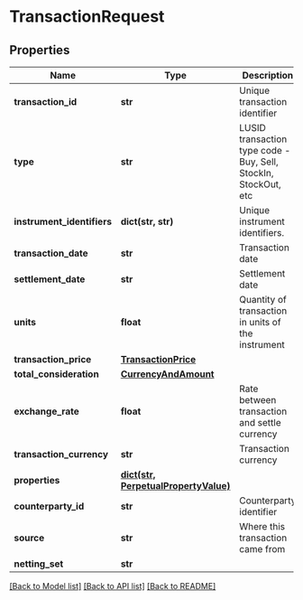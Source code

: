 # TransactionRequest

## Properties
Name | Type | Description | Notes
------------ | ------------- | ------------- | -------------
**transaction_id** | **str** | Unique transaction identifier | 
**type** | **str** | LUSID transaction type code - Buy, Sell, StockIn, StockOut, etc | 
**instrument_identifiers** | **dict(str, str)** | Unique instrument identifiers. | 
**transaction_date** | **str** | Transaction date | 
**settlement_date** | **str** | Settlement date | 
**units** | **float** | Quantity of transaction in units of the instrument | 
**transaction_price** | [**TransactionPrice**](TransactionPrice.md) |  | 
**total_consideration** | [**CurrencyAndAmount**](CurrencyAndAmount.md) |  | 
**exchange_rate** | **float** | Rate between transaction and settle currency | [optional] 
**transaction_currency** | **str** | Transaction currency | [optional] 
**properties** | [**dict(str, PerpetualPropertyValue)**](PerpetualPropertyValue.md) |  | [optional] 
**counterparty_id** | **str** | Counterparty identifier | [optional] 
**source** | **str** | Where this transaction came from | [optional] 
**netting_set** | **str** |  | [optional] 

[[Back to Model list]](../README.md#documentation-for-models) [[Back to API list]](../README.md#documentation-for-api-endpoints) [[Back to README]](../README.md)


